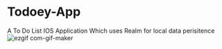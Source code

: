 # Todoey-App

A To Do List IOS Application Which uses Realm for local data perisitence 
![ezgif com-gif-maker](https://user-images.githubusercontent.com/56363090/194041829-470ae1e7-3b7f-47a1-8fc0-7182e24583bc.gif)

